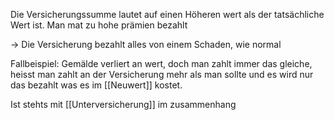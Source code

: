 Die Versicherungssumme lautet auf einen Höheren wert als der tatsächliche Wert ist.
Man mat zu hohe prämien bezahlt

-> Die Versicherung bezahlt alles von einem Schaden, wie normal

Fallbeispiel:
Gemälde verliert an wert, doch man zahlt immer das gleiche, heisst man zahlt an der Versicherung mehr als man sollte und es wird nur das bezahlt was es im [[Neuwert]] kostet.

Ist stehts mit [[Unterversicherung]] im zusammenhang